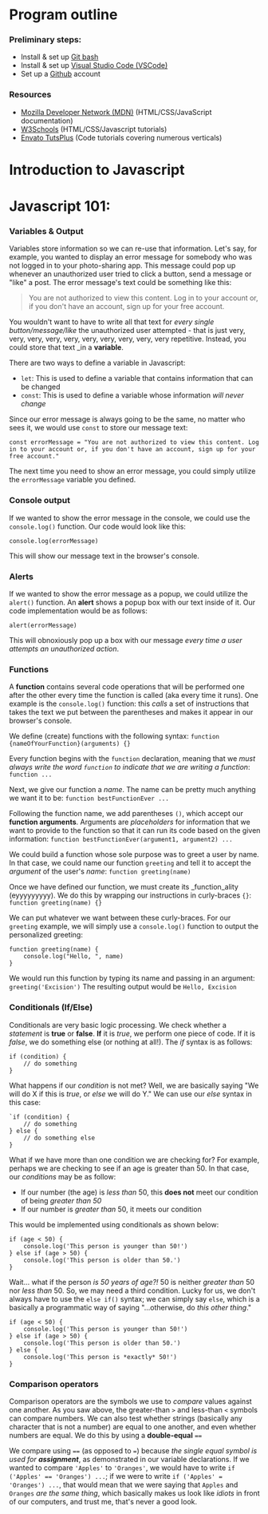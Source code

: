# Program outline

### Preliminary steps:

- Install & set up [Git bash](https://git-scm.com/downloads)
- Install & set up [Visual Studio Code (VSCode)](https://code.visualstudio.com/download)
- Set up a [Github](https://github.com) account

### Resources

- [Mozilla Developer Network (MDN)](https://developer.mozilla.org/) (HTML/CSS/JavaScript documentation)
- [W3Schools](https://w3schools.com) (HTML/CSS/Javascript tutorials)
- [Envato TutsPlus](https://code.tutsplus.com/) (Code tutorials covering numerous verticals)

# Introduction to Javascript

# Javascript 101:

### Variables & Output

Variables store information so we can re-use that information. Let's say, for example, you wanted to display an error message for somebody who was not logged in to your photo-sharing app. This message could pop up whenever an unauthorized user tried to click a button, send a message or "like" a post. The error message's text could be something like this:

> You are not authorized to view this content. Log in to your account or, if you don't have an account, sign up for your free account.

You wouldn't want to have to write all that text for _every single button/message/like_ the unauthorized user attempted - that is just very, very, very, very, very, very, very, very, very, very repetitive. Instead, you could store that text _in a **variable**.

There are two ways to define a variable in Javascript:

- `let`: This is used to define a variable that contains information that can be changed
- `const`: This is used to define a variable whose information _will never change_

Since our error message is always going to be the same, no matter who sees it, we would use `const` to store our message text:

`const errorMessage = "You are not authorized to view this content. Log in to your account or, if you don't have an account, sign up for your free account."`

The next time you need to show an error message, you could simply utilize the `errorMessage` variable you defined.

### Console output

If we wanted to show the error message in the console, we could use the `console.log()` function. Our code would look like this:

`console.log(errorMessage)`

This will show our message text in the browser's console.

### Alerts

If we wanted to show the error message as a popup, we could utilize the `alert()` function. An **alert** shows a popup box with our text inside of it. Our code implementation would be as follows:

`alert(errorMessage)`

This will obnoxiously pop up a box with our message _every time a user attempts an unauthorized action_.

### Functions

A **function** contains several code operations that will be performed one after the other every time the function is called (aka every time it runs). One example is the `console.log()` function: this _calls_ a set of instructions that takes the text we put between the parentheses and makes it appear in our browser's console.

We define (create) functions with the following syntax: `function {nameOfYourFunction}(arguments) {}`

Every function begins with the `function` declaration, meaning that we _must always write the word `function` to indicate that we are writing a function_: `function ...`

Next, we give our function a _name_. The name can be pretty much anything we want it to be: `function bestFunctionEver ...`

Following the function name, we add parentheses `()`, which accept our **function arguments**. Arguments are _placeholders_ for information that we want to provide to the function so that it can run its code based on the given information: `function bestFunctionEver(argument1, argument2) ...`

We could build a function whose sole purpose was to greet a user by name. In that case, we could name our function `greeting` and tell it to accept the _argument_ of the user's _name_: `function greeting(name)`

Once we have defined our function, we must create its _function_ality (eyyyyyyyyy). We do this by wrapping our instructions in curly-braces `{}`: `function greeting(name) {}`

We can put whatever we want between these curly-braces. For our `greeting` example, we will simply use a `console.log()` function to output the personalized greeting:

    function greeting(name) {
        console.log("Hello, ", name)
    }

We would run this function by typing its name and passing in an argument: `greeting('Excision')`
The resulting output would be `Hello, Excision`

### Conditionals (If/Else)

Conditionals are very basic logic processing. We check whether a _statement_ is **true** or **false**. **If** it is _true_, we perform one piece of code. If it is _false_, we do something else (or nothing at all!). The _if_ syntax is as follows:

    if (condition) {
        // do something
    }

What happens if our _condition_ is not met? Well, we are basically saying "We will do X if this is _true_, or _else_ we will do Y." We can use our _else_ syntax in this case:

    `if (condition) {
        // do something
    } else {
        // do something else
    }

What if we have more than one condition we are checking for? For example, perhaps we are checking to see if an age is greater than 50. In that case, our _conditions_ may be as follow:

- If our number (the age) is _less than_ 50, this **does not** meet our condition of being _greater than 50_
- If our number is _greater than_ 50, it meets our condition

This would be implemented using conditionals as shown below:

    if (age < 50) {
        console.log('This person is younger than 50!')
    } else if (age > 50) {
        console.log('This person is older than 50.')
    }

Wait... what if the person _is 50 years of age?!_ 50 is neither _greater than_ 50 nor _less than_ 50. So, we may need a third condition. Lucky for us, we don't always have to use the `else if()` syntax; we can simply say `else`, which is a basically a programmatic way of saying "...otherwise, do _this other thing_."

    if (age < 50) {
        console.log('This person is younger than 50!')
    } else if (age > 50) {
        console.log('This person is older than 50.')
    } else {
        console.log('This person is *exactly* 50!')
    }

### Comparison operators

Comparison operators are the symbols we use to _compare_ values against one another. As you saw above, the greater-than `>` and less-than `<` symbols can compare numbers. We can also test whether strings (basically any character that is not a number) are equal to one another, and even whether numbers are equal. We do this by using a **double-equal** `==`

We compare using `==` (as opposed to `=`) because _the single equal symbol is used for **assignment**_, as demonstrated in our variable declarations. If we wanted to compare `'Apples'` to `'Oranges'`, we would have to write `if ('Apples' == 'Oranges') ...`; if we were to write `if ('Apples' = 'Oranges') ...`, that would mean that we were saying that `Apples` and `Oranges` _are the same thing_, which basically makes us look like _idiots_ in front of our computers, and trust me, that's never a good look.